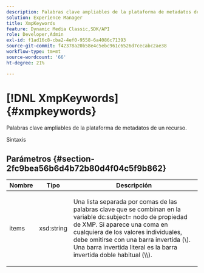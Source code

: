 ```yaml
---
description: Palabras clave ampliables de la plataforma de metadatos de un recurso.
solution: Experience Manager
title: XmpKeywords
feature: Dynamic Media Classic,SDK/API
role: Developer,Admin
exl-id: f1ad16c8-cba2-4ef0-9558-6a4086c71393
source-git-commit: f42378a20b58e4c5ebc961c6526d7cecabc2ae38
workflow-type: tm+mt
source-wordcount: '66'
ht-degree: 21%

---
```


# [!DNL XmpKeywords]{#xmpkeywords}

Palabras clave ampliables de la plataforma de metadatos de un recurso.

Sintaxis

## Parámetros {#section-2fc9bea56b6d4b72b80d4f04c5f9b862}

<table id="table_04100BB8ABD84EF68B0A7CE3AD946414"> 
 <thead> 
  <tr> 
   <th colname="col1" class="entry"> Nombre </th> 
   <th colname="col2" class="entry"> Tipo </th> 
   <th colname="col3" class="entry"> Descripción </th> 
  </tr> 
 </thead>
 <tbody> 
  <tr> 
   <td colname="col1"> <span class="codeph"> <span class="varname"> items</span> </span> </td> 
   <td colname="col2"> <span class="codeph"> xsd:string</span> </td> 
   <td colname="col3"> <p>Una lista separada por comas de las palabras clave que se combinan en la variable <span class="codeph"> dc:subject=</span> nodo de propiedad de XMP. Si aparece una coma en cualquiera de los valores individuales, debe omitirse con una barra invertida (\). Una barra invertida literal es la barra invertida doble habitual (\\). </p> </td> 
  </tr> 
 </tbody> 
</table>

